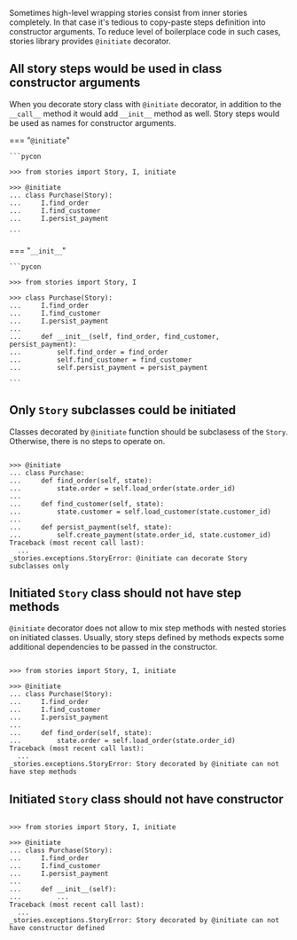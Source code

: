 Sometimes high-level wrapping stories consist from inner stories completely. In
that case it's tedious to copy-paste steps definition into constructor
arguments. To reduce level of boilerplace code in such cases, stories library
provides `@initiate` decorator.

## All story steps would be used in class constructor arguments

When you decorate story class with `@initiate` decorator, in addition to the
`__call__` method it would add `__init__` method as well. Story steps would be
used as names for constructor arguments.

=== "`@initiate`"

    ```pycon

    >>> from stories import Story, I, initiate

    >>> @initiate
    ... class Purchase(Story):
    ...     I.find_order
    ...     I.find_customer
    ...     I.persist_payment

    ```

=== "`__init__`"

    ```pycon

    >>> from stories import Story, I

    >>> class Purchase(Story):
    ...     I.find_order
    ...     I.find_customer
    ...     I.persist_payment
    ...
    ...     def __init__(self, find_order, find_customer, persist_payment):
    ...         self.find_order = find_order
    ...         self.find_customer = find_customer
    ...         self.persist_payment = persist_payment

    ```

## Only `Story` subclasses could be initiated

Classes decorated by `@initiate` function should be subclasess of the `Story`.
Otherwise, there is no steps to operate on.

```pycon

>>> @initiate
... class Purchase:
...     def find_order(self, state):
...         state.order = self.load_order(state.order_id)
...
...     def find_customer(self, state):
...         state.customer = self.load_customer(state.customer_id)
...
...     def persist_payment(self, state):
...         self.create_payment(state.order_id, state.customer_id)
Traceback (most recent call last):
  ...
_stories.exceptions.StoryError: @initiate can decorate Story subclasses only

```

## Initiated `Story` class should not have step methods

`@initiate` decorator does not allow to mix step methods with nested stories on
initiated classes. Usually, story steps defined by methods expects some
additional dependencies to be passed in the constructor.

```pycon

>>> from stories import Story, I, initiate

>>> @initiate
... class Purchase(Story):
...     I.find_order
...     I.find_customer
...     I.persist_payment
...
...     def find_order(self, state):
...         state.order = self.load_order(state.order_id)
Traceback (most recent call last):
  ...
_stories.exceptions.StoryError: Story decorated by @initiate can not have step methods

```

## Initiated `Story` class should not have constructor

```pycon

>>> from stories import Story, I, initiate

>>> @initiate
... class Purchase(Story):
...     I.find_order
...     I.find_customer
...     I.persist_payment
...
...     def __init__(self):
...         ...
Traceback (most recent call last):
  ...
_stories.exceptions.StoryError: Story decorated by @initiate can not have constructor defined

```
